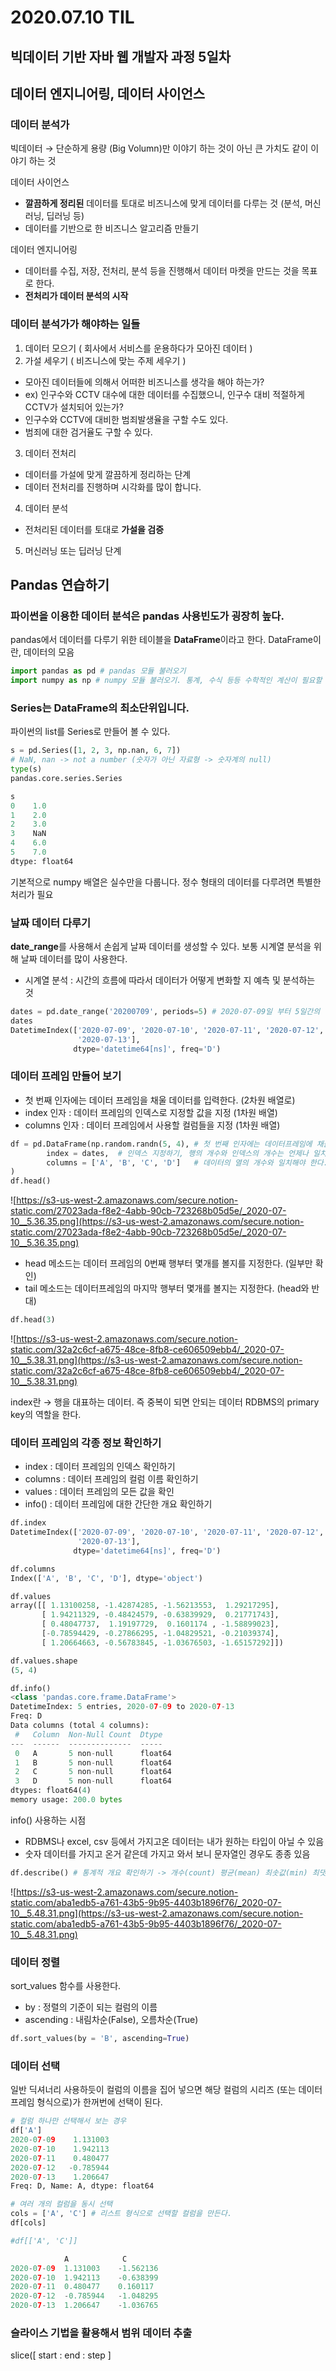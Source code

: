 # 2020.07.10 TIL

## 빅데이터 기반 자바 웹 개발자 과정 5일차


## 데이터 엔지니어링, 데이터 사이언스

### 데이터 분석가

빅데이터 → 단순하게 용량 (Big Volumn)만 이야기 하는 것이 아닌 큰 가치도 같이 이야기 하는 것

데이터 사이언스

- **깔끔하게 정리된** 데이터를 토대로 비즈니스에 맞게 데이터를 다루는 것 (분석, 머신러닝, 딥러닝 등)
- 데이터를 기반으로 한 비즈니스 알고리즘 만들기

데이터 엔지니어링

- 데이터를 수집, 저장, 전처리, 분석 등을 진행해서 데이터 마켓을 만드는 것을 목표로 한다.
- **전처리가 데이터 분석의 시작**

### 데이터 분석가가 해야하는 일들

1. 데이터 모으기 ( 회사에서 서비스를 운용하다가 모아진 데이터 )
2. 가설 세우기 ( 비즈니스에 맞는 주제 세우기 )
- 모아진 데이터들에 의해서 어떠한 비즈니스를 생각을 해야 하는가?
- ex) 인구수와 CCTV 대수에 대한 데이터를 수집했으니, 인구수 대비 적절하게 CCTV가 설치되어 있는가?
- 인구수와 CCTV에 대비한 범죄발생율을 구할 수도 있다.
- 범죄에 대한 검거율도 구할 수 있다.

3. 데이터 전처리 

- 데이터를 가설에 맞게 깔끔하게 정리하는 단계
- 데이터 전처리를 진행하며 시각화를 많이 합니다.

4. 데이터 분석 

- 전처리된 데이터를 토대로 **가설을 검증**

5. 머신러닝 또는 딥러닝 단계 

## Pandas 연습하기

### 파이썬을 이용한 데이터 분석은 pandas 사용빈도가 굉장히 높다.

pandas에서 데이터를 다루기 위한 테이블을 **DataFrame**이라고 한다. DataFrame이란, 데이터의 모음

```python
import pandas as pd # pandas 모듈 불러오기
import numpy as np # numpy 모듈 불러오기. 통계, 수식 등등 수학적인 계산이 필요할 때 사용할 수 있다. 
```

### Series는 DataFrame의 최소단위입니다.

파이썬의 list를 Series로 만들어 볼 수 있다. 

```python
s = pd.Series([1, 2, 3, np.nan, 6, 7]) 
# NaN, nan -> not a number (숫자가 아닌 자료형 -> 숫자계의 null)
type(s)
pandas.core.series.Series

s
0    1.0
1    2.0
2    3.0
3    NaN
4    6.0
5    7.0
dtype: float64
```

기본적으로 numpy 배열은 실수만을 다룹니다. 정수 형태의 데이터를 다루려면 특별한 처리가 필요

### 날짜 데이터 다루기

**date_range**를 사용해서 손쉽게 날짜 데이터를 생성할 수 있다. 보통 시계열 분석을 위해 날짜 데이터를 많이 사용한다. 

- 시계열 분석 : 시간의 흐름에 따라서 데이터가 어떻게 변화할 지 예측 및 분석하는 것

```python
dates = pd.date_range('20200709', periods=5) # 2020-07-09일 부터 5일간의 날짜를 생성
dates
DatetimeIndex(['2020-07-09', '2020-07-10', '2020-07-11', '2020-07-12',
               '2020-07-13'],
              dtype='datetime64[ns]', freq='D')
```

### 데이터 프레임 만들어 보기

- 첫 번째 인자에는 데이터 프레임을 채울 데이터를 입력한다. (2차원 배열로)
- index 인자 : 데이터 프레임의 인덱스로 지정할 값을 지정 (1차원 배열)
- columns 인자 : 데이터 프레임에서 사용할 컬럼들을 지정 (1차원 배열)

```python
df = pd.DataFrame(np.random.randn(5, 4), # 첫 번째 인자에는 데이터프레임에 채울 데이터 (2차원 배열) -> 랜덤한 숫자를 5행 4열로 채우기
		index = dates,  # 인덱스 지정하기, 행의 개수와 인덱스의 개수는 언제나 일치해야 한다. 
		columns = ['A', 'B', 'C', 'D']   # 데이터의 열의 개수와 일치해야 한다. 	
)
df.head()
```

![https://s3-us-west-2.amazonaws.com/secure.notion-static.com/27023ada-f8e2-4abb-90cb-723268b05d5e/_2020-07-10__5.36.35.png](https://s3-us-west-2.amazonaws.com/secure.notion-static.com/27023ada-f8e2-4abb-90cb-723268b05d5e/_2020-07-10__5.36.35.png)

- head 메소드는 데이터 프레임의 0번째 행부터 몇개를 볼지를 지정한다. (일부만 확인)
- tail 메소드는 데이터프레임의 마지막 행부터 몇개를 볼지는 지정한다. (head와 반대)

```python
df.head(3)
```

![https://s3-us-west-2.amazonaws.com/secure.notion-static.com/32a2c6cf-a675-48ce-8fb8-ce606509ebb4/_2020-07-10__5.38.31.png](https://s3-us-west-2.amazonaws.com/secure.notion-static.com/32a2c6cf-a675-48ce-8fb8-ce606509ebb4/_2020-07-10__5.38.31.png)

index란 → 행을 대표하는 데이터. 즉 중복이 되면 안되는 데이터 RDBMS의 primary key의 역할을 한다. 

### 데이터 프레임의 각종 정보 확인하기

- index : 데이터 프레임의 인덱스 확인하기
- columns : 데이터 프레임의 컬럼 이름 확인하기
- values : 데이터 프레임의 모든 값을 확인
- info() : 데이터 프레임에 대한 간단한 개요 확인하기

```python
df.index
DatetimeIndex(['2020-07-09', '2020-07-10', '2020-07-11', '2020-07-12',
               '2020-07-13'],
              dtype='datetime64[ns]', freq='D')

df.columns
Index(['A', 'B', 'C', 'D'], dtype='object')

df.values
array([[ 1.13100258, -1.42874285, -1.56213553,  1.29217295],
       [ 1.94211329, -0.48424579, -0.63839929,  0.21771743],
       [ 0.48047737,  1.19197729,  0.1601174 , -1.58899023],
       [-0.78594429, -0.27866295, -1.04829521, -0.21039374],
       [ 1.20664663, -0.56783845, -1.03676503, -1.65157292]])

df.values.shape
(5, 4)

df.info()
<class 'pandas.core.frame.DataFrame'>
DatetimeIndex: 5 entries, 2020-07-09 to 2020-07-13
Freq: D
Data columns (total 4 columns):
 #   Column  Non-Null Count  Dtype  
---  ------  --------------  -----  
 0   A       5 non-null      float64
 1   B       5 non-null      float64
 2   C       5 non-null      float64
 3   D       5 non-null      float64
dtypes: float64(4)
memory usage: 200.0 bytes
```

info() 사용하는 시점

- RDBMS나 excel, csv 등에서 가지고온 데이터는 내가 원하는 타입이 아닐 수 있음
- 숫자 데이터를 가지고 온거 같은데 가지고 와서 보니 문자열인 경우도 종종 있음

```python
df.describe() # 통계적 개요 확인하기 -> 개수(count) 평균(mean) 최솟값(min) 최댓값(max) 표준편차(std)
```

![https://s3-us-west-2.amazonaws.com/secure.notion-static.com/aba1edb5-a761-43b5-9b95-4403b1896f76/_2020-07-10__5.48.31.png](https://s3-us-west-2.amazonaws.com/secure.notion-static.com/aba1edb5-a761-43b5-9b95-4403b1896f76/_2020-07-10__5.48.31.png)

### 데이터 정렬

sort_values 함수를 사용한다. 

- by : 정렬의 기준이 되는 컬럼의 이름
- ascending : 내림차순(False), 오름차순(True)

```python
df.sort_values(by = 'B', ascending=True)
```

### 데이터 선택

일반 딕셔너리 사용하듯이 컬럼의 이름을 집어 넣으면 해당 컬럼의 시리즈 (또는 데이터 프레임 형식으로)가 한꺼번에 선택이 된다. 

```python
# 컬럼 하나만 선택해서 보는 경우
df['A']
2020-07-09    1.131003
2020-07-10    1.942113
2020-07-11    0.480477
2020-07-12   -0.785944
2020-07-13    1.206647
Freq: D, Name: A, dtype: float64

# 여러 개의 컬럼을 동시 선택
cols = ['A', 'C'] # 리스트 형식으로 선택할 컬럼을 만든다. 
df[cols]

#df[['A', 'C']]

            A	         C
2020-07-09	1.131003	-1.562136
2020-07-10	1.942113	-0.638399
2020-07-11	0.480477	0.160117
2020-07-12	-0.785944	-1.048295
2020-07-13	1.206647	-1.036765
```

### 슬라이스 기법을 활용해서 범위 데이터 추출

slice([ start : end : step ]